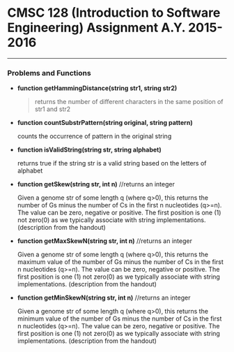 # CMSC 128 (Introduction to Software Engineering) Assignment A.Y. 2015-2016

---

### Problems and Functions 

- **function getHammingDistance(string str1, string str2)**   

  > returns the number of different characters in the same position of str1 and str2

- **function countSubstrPattern(string original, string pattern)**

  counts the occurrence of pattern in the original string

- **function isValidString(string str, string alphabet)**

  returns true if the string str is a valid string based on the letters of alphabet

- **function getSkew(string str, int n)** //returns an integer

  Given a genome str of some length q (where q>0), this returns the number of Gs minus the number of Cs
in the first n nucleotides (q>=n). The value can be zero, negative or positive. The first position is
one (1) not zero(0) as we typically associate with string implementations. (description from the handout)

- **function getMaxSkewN(string str, int n)** //returns an integer

  Given a genome str of some length q (where q>0), this returns the maximum value of the number of Gs minus the
number of Cs in the first n nucleotides (q>=n). The value can be zero, negative or positive. The first position
is one (1) not zero(0) as we typically associate with string implementations. (description from the handout)

- **function getMinSkewN(string str, int n)** //returns an integer

  Given a genome str of some length q (where q>0), this returns the minimum value of the number of Gs minus the
number of Cs in the first n nucleotides (q>=n). The value can be zero, negative or positive. The first position
is one (1) not zero(0) as we typically associate with string implementations. (description from the handout)

